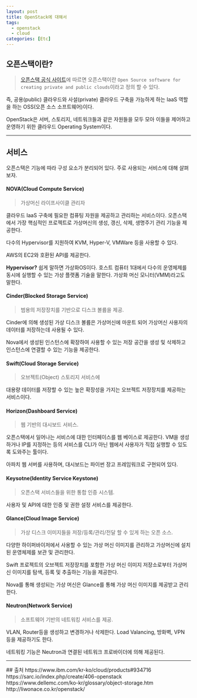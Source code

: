 ```yaml
---
layout: post
title: OpenStack에 대해서
tags:
  - openstack
  - cloud
categories: [Etc]
---
```

## 오픈스택이란?
> [오픈스택 공식 사이트](www.openstack.org)에 따르면 오픈스택이란 `Open Source software for creating private and public clouds`이라고 정의 할 수 있다.

즉, 공용(public) 클라우드와 사설(private) 클라우드 구축을 가능하게 하는 IaaS 역할을 하는 OSS(오픈 소스 소프트웨어)이다.

OpenStack은 서버, 스토리지, 네트워크들과 같은 자원들을 모두 모아 이들을 제어하고 운영하기 위한 클라우드 Operating System이다.
<hr>

## 서비스
오픈스택은 기능에 따라 구성 요소가 분리되어 있다. 주로 사용되는 서비스에 대해 살펴보자.

#### <i class="fa fa-cogs"></i> NOVA(Cloud Compute Service)
>가상머신 라이프사이클 관리자

클라우드 IaaS 구축에 필요한 컴퓨팅 자원을 제공하고 관리하는 서비스이다. 오픈스택에서 가장 핵심적인 프로젝트로 가상머신의 생성, 갱신, 삭제, 생명주기 관리 기능을 제공한다.

다수의 Hypervisor를 지원하여 KVM, Hyper-V, VMWare 등을 사용할 수 있다.

AWS의 EC2와 호환된 API를 제공한다.

**<i class="fa fa-question-circle"></i> Hypervisor?**
쉽게 말하면 가상화OS이다. 호스트 컴퓨터 1대에서 다수의 운영체제를 동시에 실행할 수 있는 가상 플랫폼 기술을 말한다. 가상화 머신 모니터(VMM)라고도 말한다.

#### <i class="fa fa-database"></i> Cinder(Blocked Storage Service)
> 범용의 저장장치를 기반으로 디스크 볼륨을 제공.

Cinder에 의해 생성된 가상 디스크 볼륨은 가상머신에 마운트 되어 가상머신 사용자의 데이터를 저장하는데 사용될 수 있다.

Nova에서 생성된 인스턴스에 확장하여 사용할 수 있는 저장 공간을 생성 및 삭제하고 인스턴스에 연결할 수 있는 기능을 제공한다.

#### <i class="fa fa-archive"></i> Swift(Cloud Storage Service)
> 오브젝트(Object) 스토리지 서비스에

대용량 데이터를 저장할 수 있는 높은 확장성을 가지는 오브젝트 저장장치를 제공하는 서비스이다.

#### <i class="fa fa-desktop"></i> Horizon(Dashboard Service)
> 웹 기반의 대시보드 서비스.

오픈스택에서 일어나는 서비스에 대한 인터페이스를 웹 베이스로 제공한다. VM을 생성하거나 IP를 지정하는 등의 서비스를 CLI가 아닌 웹에서 사용자가 직접 실행할 수 있도록 도와주는 툴이다.

아파치 웹 서버를 사용하며, 대시보드는 파이썬 장고 프레임워크로 구현되어 있다.

#### <i class="fa fa-unlock-alt"></i> Keysotne(Identity Service Keystone)
> 오픈스택 서비스들을 위한 통합 인증 시스템.

사용자 및 API에 대한 인증 및 권한 설정 서비스를 제공한다.

#### <i class="fa fa-image"></i> Glance(Cloud Image Service)
> 가상 디스크 이미지들을 저장/등록/관리/전달 할 수 있게 하는 오픈 소스.

다양한 하이퍼바이저에서 사용할 수 있는 가상 머신 이미지를 관리하고 가상머신에 설치 된 운영체제를 보관 및 관리한다.

Swift 프로젝트의 오브젝트 저장장치를 포함한 가상 머신 이미지 저장소로부터 가상머신 이미지를 탐색, 등록 및 추출하는 기능을 제공한다.

Nova를 통해 생성되는 가상 머신은 Glance를 통해 가상 머신 이미지를 제공받고 관리한다.

#### <i class="fa fa-network-wired"></i> Neutron(Network Service)
> 소프트웨어 기반의 네트워킹 서비스를 제공.

VLAN, Router등을 생성하고 변경하거나 삭제한다. Load Valancing, 방화벽, VPN 등을 제공하기도 한다.

네트워킹 기능은 Neutron과 연결된 네트워크 프로바이더에 의해 제공된다.
<hr>
## 출처
https://www.ibm.com/kr-ko/cloud/products#934716
https://sarc.io/index.php/create/406-openstack
https://www.dellemc.com/ko-kr/glossary/object-storage.htm
http://liwonace.co.kr/openstack/
